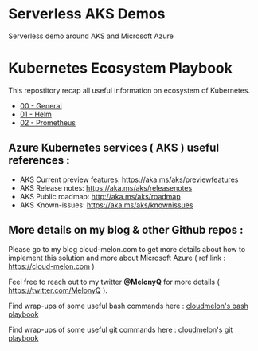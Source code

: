 # Serverless AKS Demos
Serverless demo around AKS and Microsoft Azure

# Kubernetes Ecosystem Playbook

This repostitory recap all useful information on ecosystem of Kubernetes. 

- [00 - General](https://github.com/cloudmelon/k8secosys/blob/master/00%20-%20General.md)
- [01 - Helm](https://github.com/cloudmelon/k8secosys/blob/master/01%20-%20Helm.md)
- [02 - Prometheus](https://github.com/cloudmelon/k8secosys/blob/master/02%20-%20Prometheus.md)

## Azure Kubernetes services ( AKS ) useful references : 

- AKS Current preview features: https://aka.ms/aks/previewfeatures
- AKS Release notes: https://aka.ms/aks/releasenotes
- AKS Public roadmap: http://aka.ms/aks/roadmap
- AKS Known-issues: https://aka.ms/aks/knownissues


## More details on my blog & other Github repos : 


Please go to my blog cloud-melon.com to get more details about how to implement this solution and more about Microsoft Azure ( ref link : https://cloud-melon.com )

Feel free to reach out to my twitter **@MelonyQ** for more details ( https://twitter.com/MelonyQ ). 


Find wrap-ups of some useful bash commands here : 
[cloudmelon's bash playbook ](https://github.com/cloudmelon/melonbash)


Find wrap-ups of some useful git commands here : 
[cloudmelon's git playbook ](https://github.com/cloudmelon/melongit)